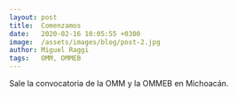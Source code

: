 ```yaml
---
layout: post
title:  Comenzamos
date:   2020-02-16 10:05:55 +0300
image:  /assets/images/blog/post-2.jpg
author: Miguel Raggi
tags:   OMM, OMMEB
---
```


Sale la convocatoria de la OMM y la OMMEB en Michoacán.
